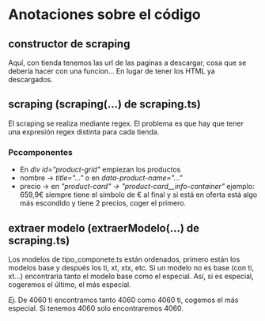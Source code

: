 # Anotaciones sobre el código

## constructor de scraping
Aquí, con tienda tenemos las url de las paginas a descargar, cosa que se debería hacer con una funcion... En lugar de tener los HTML ya descargados.

## scraping (scraping(...) de scraping.ts)

El scraping se realiza mediante regex. El problema es que hay que tener una expresión regex distinta para cada tienda.
### Pccomponentes
* En *div id="product-grid"* empiezan los productos
* nombre &rarr; *title="..."* o en *data-product-name="..."*
* precio &rarr; en *"product-card" -> "product-card__info-container"* ejemplo: 659,9€ siempre tiene el símbolo de € al final y si está en oferta está algo más escondido y tiene 2 precios, coger el primero.

## extraer modelo (extraerModelo(...) de scraping.ts)

Los modelos de tipo_componete.ts están ordenados, primero están los modelos base y después los ti, xt, xtx, etc. Si un modelo no es base (con ti, xt...) encontraría tanto el modelo base como el especial. Así, si es especial, cogeremos el último, el más especial.

*Ej.*  De 4060 ti encontramos tanto 4060 como 4060 ti, cogemos el más especial. Si tenemos 4060 solo encontraremos 4060.